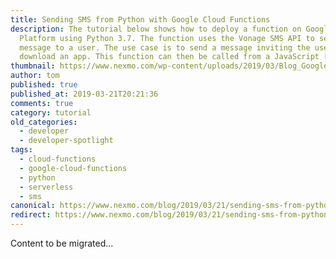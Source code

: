 ```yaml
---
title: Sending SMS from Python with Google Cloud Functions
description: The tutorial below shows how to deploy a function on Google Cloud
  Platform using Python 3.7. The function uses the Vonage SMS API to send a text
  message to a user. The use case is to send a message inviting the user to
  download an app. This function can then be called from a JavaScript […]
thumbnail: https://www.nexmo.com/wp-content/uploads/2019/03/Blog_Google-Cloud_SMS_1200x600-1.png
author: tom
published: true
published_at: 2019-03-21T20:21:36
comments: true
category: tutorial
old_categories:
  - developer
  - developer-spotlight
tags:
  - cloud-functions
  - google-cloud-functions
  - python
  - serverless
  - sms
canonical: https://www.nexmo.com/blog/2019/03/21/sending-sms-from-python-with-google-cloud-functions-dr
redirect: https://www.nexmo.com/blog/2019/03/21/sending-sms-from-python-with-google-cloud-functions-dr
---
```

Content to be migrated...